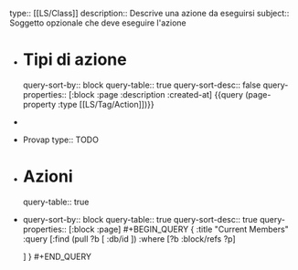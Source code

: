 type:: [[LS/Class]]
description:: Descrive una azione da eseguirsi
subject:: Soggetto opzionale che deve eseguire l'azione

- # Tipi di azione
  query-sort-by:: block
  query-table:: true
  query-sort-desc:: false
  query-properties:: [:block :page :description :created-at]
  {{query (page-property :type [[LS/Tag/Action]])}}
-
- Provap
  type:: TODO
- # Azioni
  query-table:: true
- query-sort-by:: block
  query-table:: true
  query-sort-desc:: true
  query-properties:: [:block :page]
  #+BEGIN_QUERY
  { :title "Current Members"
    :query [:find (pull ?b [ :db/id  ])
            :where
            [?b :block/refs ?p]
  
    ]
  }
  #+END_QUERY